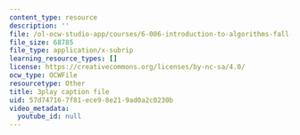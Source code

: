 ```yaml
---
content_type: resource
description: ''
file: /ol-ocw-studio-app/courses/6-006-introduction-to-algorithms-fall-2011/57d747167f81ece98e219ad0a2c0230b_9Jry5-82I68.srt
file_size: 68785
file_type: application/x-subrip
learning_resource_types: []
license: https://creativecommons.org/licenses/by-nc-sa/4.0/
ocw_type: OCWFile
resourcetype: Other
title: 3play caption file
uid: 57d74716-7f81-ece9-8e21-9ad0a2c0230b
video_metadata:
  youtube_id: null
---
```

